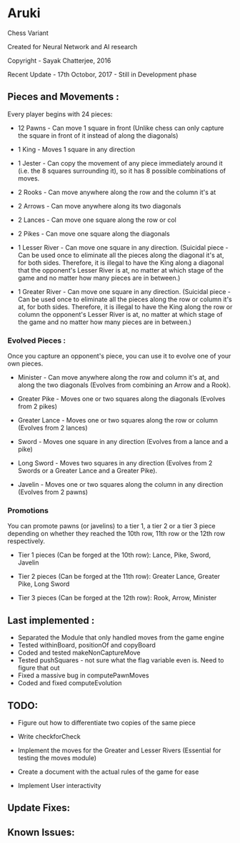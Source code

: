 # Aruki

Chess Variant

Created for Neural Network and AI research

Copyright - Sayak Chatterjee, 2016

Recent Update - 17th Octobor, 2017 - Still in Development phase


## Pieces and Movements :

Every player begins with 24 pieces:

- 12 Pawns - Can move 1 square in front (Unlike chess can only capture the square in front of it instead of along the diagonals)

- 1 King - Moves 1 square in any direction

- 1 Jester - Can copy the movement of any piece immediately around it (i.e. the 8 squares surrounding it), so it has 8 possible combinations of moves.

- 2 Rooks - Can move anywhere along the row and the column it's at

- 2 Arrows - Can move anywhere along its two diagonals

- 2 Lances - Can move one square along the row or col

- 2 Pikes - Can move one square along the diagonals

- 1 Lesser River - Can move one square in any direction. (Suicidal piece - Can be used once to eliminate all the pieces along the diagonal it's at, for both sides. Therefore, it is illegal to have the King along a diagonal that the opponent's Lesser River is at, no matter at which stage of the game and no matter how many pieces are in between.)

- 1 Greater River - Can move one square in any direction. (Suicidal piece - Can be used once to eliminate all the pieces along the row or column it's at, for both sides. Therefore, it is illegal to have the King along the row or column the opponent's Lesser River is at, no matter at which stage of the game and no matter how many pieces are in between.)

### Evolved Pieces :

Once you capture an opponent's piece, you can use it to evolve one of your own pieces.

- Minister - Can move anywhere along the row and column it's at, and along the two diagonals (Evolves from combining an Arrow and a Rook).

- Greater Pike - Moves one or two squares along the diagonals (Evolves from 2 pikes)

- Greater Lance - Moves one or two squares along the row or column (Evolves from 2 lances)

- Sword - Moves one square in any direction (Evolves from a lance and a pike)

- Long Sword - Moves two squares in any direction (Evolves from 2 Swords or a Greater Lance and a Greater Pike).

- Javelin - Moves one or two squares along the column in any direction (Evolves from 2 pawns)

### Promotions

You can promote pawns (or javelins) to a tier 1, a tier 2 or a tier 3 piece depending on whether they reached the 10th row, 11th row or the 12th row respectively.

- Tier 1 pieces (Can be forged at the 10th row): Lance, Pike, Sword, Javelin

- Tier 2 pieces (Can be forged at the 11th row): Greater Lance, Greater Pike, Long Sword

- Tier 3 pieces (Can be forged at the 12th row): Rook, Arrow, Minister


## Last implemented : 
- Separated the Module that only handled moves from the game engine
- Tested withinBoard, positionOf and copyBoard
- Coded and tested makeNonCaptureMove
- Tested pushSquares - not sure what the flag variable even is. Need to figure that out
- Fixed a massive bug in computePawnMoves
- Coded and fixed computeEvolution


## TODO: 

- Figure out how to differentiate two copies of the same piece

- Write checkforCheck

- Implement the moves for the Greater and Lesser Rivers (Essential for testing the moves module)
- Create a document with the actual rules of the game for ease
- Implement User interactivity

## Update Fixes:

## Known Issues:

